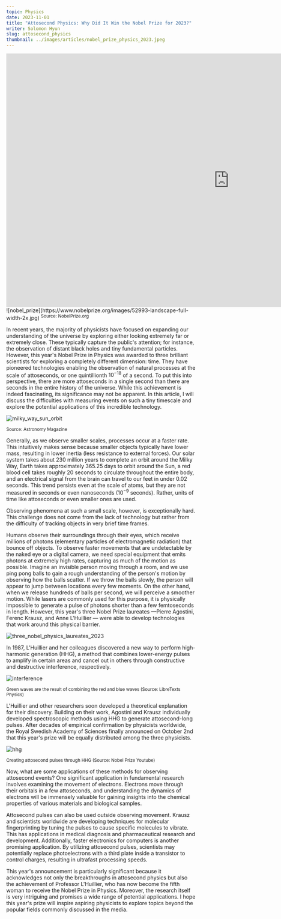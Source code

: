```yaml
---
topic: Physics
date: 2023-11-01
title: "Attosecond Physics: Why Did It Win the Nobel Prize for 2023?"
writer: Solomon Hyun
slug: attosecond_physics
thumbnail: ../images/articles/nobel_prize_physics_2023.jpeg
---
```

<iframe width="1186" height="676" src="https://www.youtube.com/embed/KxPDyReZhdU" title="더컬리짓아카데미 국제학교 - The Collegiate Academy" frameborder="0" allow="accelerometer; autoplay; clipboard-write; encrypted-media; gyroscope; picture-in-picture; web-share" allowfullscreen></iframe>
![nobel_prize](https://www.nobelprize.org/images/52993-landscape-full-width-2x.jpg)
<sup>Source: NobelPrize.org</sup>

In recent years, the majority of physicists have focused on expanding our understanding of the universe by exploring either looking extremely far or extremely close. These typically capture the public's attention; for instance, the observation of distant black holes and tiny fundamental particles. However, this year's Nobel Prize in Physics was awarded to three brilliant scientists for exploring a completely different dimension: time. They have pioneered technologies enabling the observation of natural processes at the scale of attoseconds, or one quintillionth $10^{-18}$ of a second. To put this into perspective, there are more attoseconds in a single second than there are seconds in the entire history of the universe. While this achievement is indeed fascinating, its significance may not be apparent. In this article, I will discuss the difficulties with measuring events on such a tiny timescale and explore the potential applications of this incredible technology.

![milky_way_sun_orbit](https://www.astronomy.com/wp-content/uploads/sites/2/2023/02/ask12.png)

<sup>Source: Astronomy Magazine</sup>

Generally, as we observe smaller scales, processes occur at a faster rate. This intuitively makes sense because smaller objects typically have lower mass, resulting in lower inertia (less resistance to external forces). Our solar system takes about 230 million years to complete an orbit around the Milky Way, Earth takes approximately 365.25 days to orbit around the Sun, a red blood cell takes roughly 20 seconds to circulate throughout the entire body, and an electrical signal from the brain can travel to our feet in under 0.02 seconds. This trend persists even at the scale of atoms, but they are not measured in seconds or even nanoseconds ($10^{-9}$ seconds). Rather, units of time like attoseconds or even smaller ones are used.

Observing phenomena at such a small scale, however, is exceptionally hard. This challenge does not come from the lack of technology but rather from the difficulty of tracking objects in very brief time frames.

Humans observe their surroundings through their eyes, which receive millions of photons (elementary particles of electromagnetic radiation) that bounce off objects. To observe faster movements that are undetectable by the naked eye or a digital camera, we need special equipment that emits photons at extremely high rates, capturing as much of the motion as possible. Imagine an invisible person moving through a room, and we use ping pong balls to gain a rough understanding of the person's motion by observing how the balls scatter. If we throw the balls slowly, the person will appear to jump between locations every few moments. On the other hand, when we release hundreds of balls per second, we will perceive a smoother motion. While lasers are commonly used for this purpose, it is physically impossible to generate a pulse of photons shorter than a few femtoseconds in length. However, this year's three Nobel Prize laureates —Pierre Agostini, Ferenc Krausz, and Anne L'Huillier — were able to develop technologies that work around this physical barrier. 

![three_nobel_physics_laureates_2023](https://news.cgtn.com/news/2023-10-03/3-scientists-awarded-2023-Nobel-Prize-in-Physics-1nBg0xV00aA/img/d65d1deffc8f403c93eca32a93de812b/d65d1deffc8f403c93eca32a93de812b.jpeg)

In 1987, L'Huillier and her colleagues discovered a new way to perform high-harmonic generation (HHG), a method that combines lower-energy pulses to amplify in certain areas and cancel out in others through constructive and destructive interference, respectively.

![interference](https://phys.libretexts.org/@api/deki/files/43023/8.4-CD.png?revision=1&size=bestfit&width=801&height=405)

<sup>Green waves are the result of combining the red and blue waves (Source: LibreTexts Physics) </sup>

L'Huillier and other researchers soon developed a theoretical explanation for their discovery. Building on their work, Agostini and Krausz individually developed spectroscopic methods using HHG to generate attosecond-long pulses. After decades of empirical confirmation by physicists worldwide, the Royal Swedish Academy of Sciences finally announced on October 2nd that this year's prize will be equally distributed among the three physicists.

![hhg](../images/articles/nobel_prize_2023_hhg.png)

<sup>Creating attosecond pulses through HHG (Source: Nobel Prize Youtube)</sup>

Now, what are some applications of these methods for observing attosecond events? One significant application in fundamental research involves examining the movement of electrons. Electrons move through their orbitals in a few attoseconds, and understanding the dynamics of electrons will be immensely valuable for gaining insights into the chemical properties of various materials and biological samples.

Attosecond pulses can also be used outside observing movement. Krausz and scientists worldwide are developing techniques for molecular fingerprinting by tuning the pulses to cause specific molecules to vibrate. This has applications in medical diagnosis and pharmaceutical research and development. Additionally, faster electronics for computers is another promising application. By utilizing attosecond pulses, scientists may potentially replace photoelectrons with a third plate inside a transistor to control charges, resulting in ultrafast processing speeds.

This year's announcement is particularly significant because it acknowledges not only the breakthroughs in attosecond physics but also the achievement of Professor L'Huillier, who has now become the fifth woman to receive the Nobel Prize in Physics. Moreover, the research itself is very intriguing and promises a wide range of potential applications. I hope this year's prize will inspire aspiring physicists to explore topics beyond the popular fields commonly discussed in the media.
